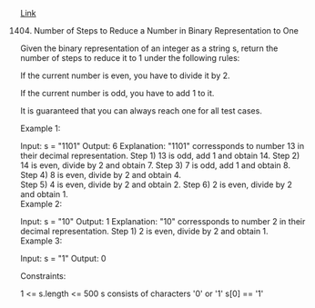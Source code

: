 [Link](https://leetcode.com/problems/number-of-steps-to-reduce-a-number-in-binary-representation-to-one)

1404. Number of Steps to Reduce a Number in Binary Representation to One

Given the binary representation of an integer as a string s, return the number of steps to reduce it to 1 under the following rules:

If the current number is even, you have to divide it by 2.

If the current number is odd, you have to add 1 to it.

It is guaranteed that you can always reach one for all test cases.



Example 1:

Input: s = "1101"
Output: 6
Explanation: "1101" corressponds to number 13 in their decimal representation.
Step 1) 13 is odd, add 1 and obtain 14.
Step 2) 14 is even, divide by 2 and obtain 7.
Step 3) 7 is odd, add 1 and obtain 8.
Step 4) 8 is even, divide by 2 and obtain 4.  
Step 5) 4 is even, divide by 2 and obtain 2.
Step 6) 2 is even, divide by 2 and obtain 1.  
Example 2:

Input: s = "10"
Output: 1
Explanation: "10" corressponds to number 2 in their decimal representation.
Step 1) 2 is even, divide by 2 and obtain 1.  
Example 3:

Input: s = "1"
Output: 0


Constraints:

1 <= s.length <= 500
s consists of characters '0' or '1'
s[0] == '1'

